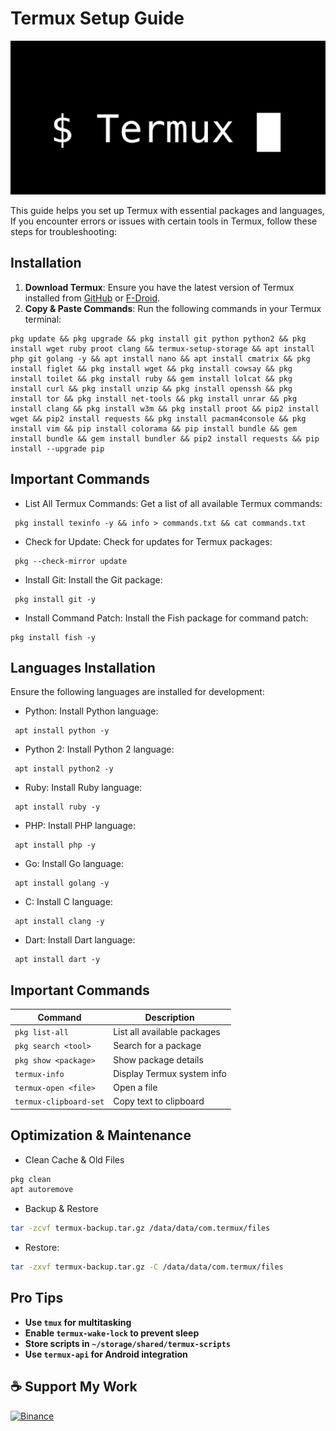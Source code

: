 # Termux Setup Guide

![Termux Setup Guide](banner.jpg)

This guide helps you set up Termux with essential packages and languages, If you encounter errors or issues with certain tools in Termux, follow these steps for troubleshooting:

## Installation

1. **Download Termux**: Ensure you have the latest version of Termux installed from [GitHub](https://github.com/termux/termux-app/releases) or [F-Droid](https://f-droid.org/packages/com.termux/).
2. **Copy & Paste Commands**: Run the following commands in your Termux terminal:

```shell
pkg update && pkg upgrade && pkg install git python python2 && pkg install wget ruby proot clang && termux-setup-storage && apt install php git golang -y && apt install nano && apt install cmatrix && pkg install figlet && pkg install wget && pkg install cowsay && pkg install toilet && pkg install ruby && gem install lolcat && pkg install curl && pkg install unzip && pkg install openssh && pkg install tor && pkg install net-tools && pkg install unrar && pkg install clang && pkg install w3m && pkg install proot && pip2 install wget && pip2 install requests && pkg install pacman4console && pkg install vim && pip install colorama && pip install bundle && gem install bundle && gem install bundler && pip2 install requests && pip install --upgrade pip
```
## Important Commands

- List All Termux Commands: Get a list of all available Termux commands:

```shell
 pkg install texinfo -y && info > commands.txt && cat commands.txt
```

- Check for Update: Check for updates for Termux packages:

```shell
 pkg --check-mirror update
```

- Install Git: Install the Git package:

```shell
 pkg install git -y
```

- Install Command Patch: Install the Fish package for command patch:

```shell
pkg install fish -y
```

## Languages Installation

Ensure the following languages are installed for development:

- Python: Install Python language:

```shell
 apt install python -y
```

- Python 2: Install Python 2 language:

```shell
 apt install python2 -y
```

- Ruby: Install Ruby language:

```shell
 apt install ruby ​​-y
```

- PHP: Install PHP language:

```shell
 apt install php -y
```

- Go: Install Go language:

```shell
 apt install golang -y
```

- C: Install C language:
```shell
 apt install clang -y
```

- Dart: Install Dart language:
```shell
 apt install dart -y
```
## Important Commands

| Command | Description |
|---------|-------------|
| `pkg list-all` | List all available packages |
| `pkg search <tool>` | Search for a package |
| `pkg show <package>` | Show package details |
| `termux-info` | Display Termux system info |
| `termux-open <file>` | Open a file |
| `termux-clipboard-set` | Copy text to clipboard |


## Optimization & Maintenance 

- Clean Cache & Old Files
```bash  
pkg clean  
apt autoremove  
```  
- Backup & Restore
```bash  
tar -zcvf termux-backup.tar.gz /data/data/com.termux/files  
```  
- Restore:
```bash  
tar -zxvf termux-backup.tar.gz -C /data/data/com.termux/files  
```  


## Pro Tips

- **Use `tmux` for multitasking**  
- **Enable `termux-wake-lock` to prevent sleep**  
- **Store scripts in `~/storage/shared/termux-scripts`**  
- **Use `termux-api` for Android integration**  

## ☕️ Support My Work 
[![Binance](https://img.shields.io/badge/Binance-%23F0B90B.svg?style=for-the-badge&logo=binance&logoColor=white&labelColor=black&color=%23F0B90B&label=Donate%20BNB)](https://pay.binance.com/en?merchantId=738956783)
